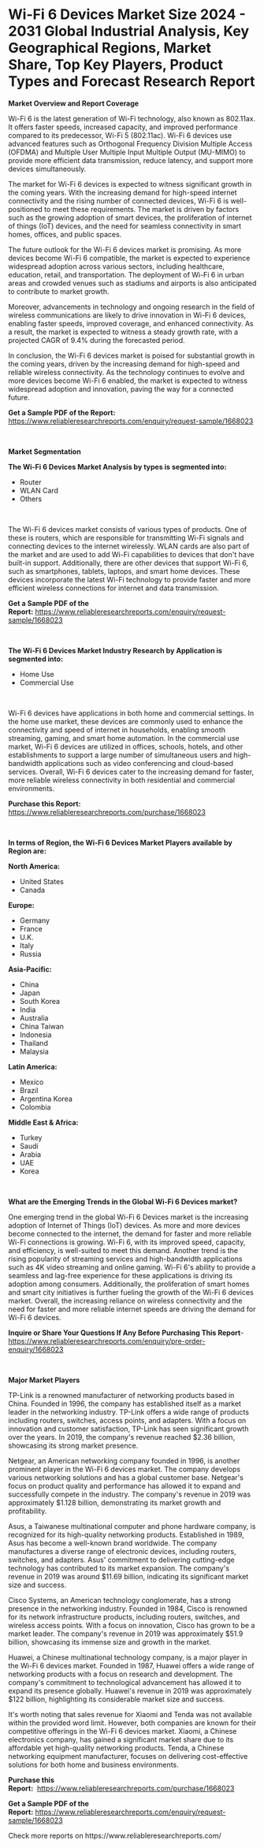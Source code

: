 <p><h1>Wi-Fi 6 Devices Market Size 2024 - 2031 Global Industrial Analysis, Key Geographical Regions, Market Share, Top Key Players, Product Types and Forecast Research Report</h1></p><p><strong>Market Overview and Report Coverage</strong></p>
<p><p>Wi-Fi 6 is the latest generation of Wi-Fi technology, also known as 802.11ax. It offers faster speeds, increased capacity, and improved performance compared to its predecessor, Wi-Fi 5 (802.11ac). Wi-Fi 6 devices use advanced features such as Orthogonal Frequency Division Multiple Access (OFDMA) and Multiple User Multiple Input Multiple Output (MU-MIMO) to provide more efficient data transmission, reduce latency, and support more devices simultaneously.</p><p>The market for Wi-Fi 6 devices is expected to witness significant growth in the coming years. With the increasing demand for high-speed internet connectivity and the rising number of connected devices, Wi-Fi 6 is well-positioned to meet these requirements. The market is driven by factors such as the growing adoption of smart devices, the proliferation of internet of things (IoT) devices, and the need for seamless connectivity in smart homes, offices, and public spaces.</p><p>The future outlook for the Wi-Fi 6 devices market is promising. As more devices become Wi-Fi 6 compatible, the market is expected to experience widespread adoption across various sectors, including healthcare, education, retail, and transportation. The deployment of Wi-Fi 6 in urban areas and crowded venues such as stadiums and airports is also anticipated to contribute to market growth.</p><p>Moreover, advancements in technology and ongoing research in the field of wireless communications are likely to drive innovation in Wi-Fi 6 devices, enabling faster speeds, improved coverage, and enhanced connectivity. As a result, the market is expected to witness a steady growth rate, with a projected CAGR of 9.4% during the forecasted period.</p><p>In conclusion, the Wi-Fi 6 devices market is poised for substantial growth in the coming years, driven by the increasing demand for high-speed and reliable wireless connectivity. As the technology continues to evolve and more devices become Wi-Fi 6 enabled, the market is expected to witness widespread adoption and innovation, paving the way for a connected future.</p></p>
<p><strong>Get a Sample PDF of the Report:</strong> <a href="https://www.reliableresearchreports.com/enquiry/request-sample/1668023">https://www.reliableresearchreports.com/enquiry/request-sample/1668023</a></p>
<p>&nbsp;</p>
<p><strong>Market Segmentation</strong></p>
<p><strong>The Wi-Fi 6 Devices Market Analysis by types is segmented into:</strong></p>
<p><ul><li>Router</li><li>WLAN Card</li><li>Others</li></ul></p>
<p>&nbsp;</p>
<p><p>The Wi-Fi 6 devices market consists of various types of products. One of these is routers, which are responsible for transmitting Wi-Fi signals and connecting devices to the internet wirelessly. WLAN cards are also part of the market and are used to add Wi-Fi capabilities to devices that don't have built-in support. Additionally, there are other devices that support Wi-Fi 6, such as smartphones, tablets, laptops, and smart home devices. These devices incorporate the latest Wi-Fi technology to provide faster and more efficient wireless connections for internet and data transmission.</p></p>
<p><strong>Get a Sample PDF of the Report:</strong>&nbsp;<a href="https://www.reliableresearchreports.com/enquiry/request-sample/1668023">https://www.reliableresearchreports.com/enquiry/request-sample/1668023</a></p>
<p>&nbsp;</p>
<p><strong>The Wi-Fi 6 Devices Market Industry Research by Application is segmented into:</strong></p>
<p><ul><li>Home Use</li><li>Commercial Use</li></ul></p>
<p>&nbsp;</p>
<p><p>Wi-Fi 6 devices have applications in both home and commercial settings. In the home use market, these devices are commonly used to enhance the connectivity and speed of internet in households, enabling smooth streaming, gaming, and smart home automation. In the commercial use market, Wi-Fi 6 devices are utilized in offices, schools, hotels, and other establishments to support a large number of simultaneous users and high-bandwidth applications such as video conferencing and cloud-based services. Overall, Wi-Fi 6 devices cater to the increasing demand for faster, more reliable wireless connectivity in both residential and commercial environments.</p></p>
<p><strong>Purchase this Report:</strong>&nbsp; <a href="https://www.reliableresearchreports.com/purchase/1668023">https://www.reliableresearchreports.com/purchase/1668023</a></p>
<p>&nbsp;</p>
<p><strong>In terms of Region, the Wi-Fi 6 Devices Market Players available by Region are:</strong></p>
<p>
    <p> <strong> North America: </strong>
        <ul>
            <li>United States</li>
            <li>Canada</li>
        </ul>
        </p> 
    <p> <strong> Europe: </strong>
        <ul>
            <li>Germany</li>
            <li>France</li>
            <li>U.K.</li>
            <li>Italy</li>
            <li>Russia</li>
        </ul>
        </p> 
    <p> <strong> Asia-Pacific: </strong>
        <ul>
            <li>China</li>
            <li>Japan</li>
            <li>South Korea</li>
            <li>India</li>
            <li>Australia</li>
            <li>China Taiwan</li>
            <li>Indonesia</li>
            <li>Thailand</li>
            <li>Malaysia</li>
        </ul>
        </p> 
    <p> <strong> Latin America: </strong>
        <ul>
            <li>Mexico</li>
            <li>Brazil</li>
            <li>Argentina Korea</li>
            <li>Colombia</li>
        </ul>
        </p> 
    <p> <strong> Middle East & Africa: </strong>
        <ul>
            <li>Turkey</li>
            <li>Saudi</li>
            <li>Arabia</li>
            <li>UAE</li>
            <li>Korea</li>
        </ul>
    </p>
    </p>
<p>&nbsp;</p>
<p><strong>What are the Emerging Trends in the Global Wi-Fi 6 Devices market?</strong></p>
<p><p>One emerging trend in the global Wi-Fi 6 Devices market is the increasing adoption of Internet of Things (IoT) devices. As more and more devices become connected to the internet, the demand for faster and more reliable Wi-Fi connections is growing. Wi-Fi 6, with its improved speed, capacity, and efficiency, is well-suited to meet this demand. Another trend is the rising popularity of streaming services and high-bandwidth applications such as 4K video streaming and online gaming. Wi-Fi 6's ability to provide a seamless and lag-free experience for these applications is driving its adoption among consumers. Additionally, the proliferation of smart homes and smart city initiatives is further fueling the growth of the Wi-Fi 6 devices market.  Overall, the increasing reliance on wireless connectivity and the need for faster and more reliable internet speeds are driving the demand for Wi-Fi 6 devices.</p></p>
<p><strong>Inquire or Share Your Questions If Any Before Purchasing This Report</strong>- <a href="https://www.reliableresearchreports.com/enquiry/pre-order-enquiry/1668023">https://www.reliableresearchreports.com/enquiry/pre-order-enquiry/1668023</a></p>
<p>&nbsp;</p>
<p><strong>Major Market Players</strong></p>
<p><p>TP-Link is a renowned manufacturer of networking products based in China. Founded in 1996, the company has established itself as a market leader in the networking industry. TP-Link offers a wide range of products including routers, switches, access points, and adapters. With a focus on innovation and customer satisfaction, TP-Link has seen significant growth over the years. In 2019, the company's revenue reached $2.36 billion, showcasing its strong market presence.</p><p>Netgear, an American networking company founded in 1996, is another prominent player in the Wi-Fi 6 devices market. The company develops various networking solutions and has a global customer base. Netgear's focus on product quality and performance has allowed it to expand and successfully compete in the industry. The company's revenue in 2019 was approximately $1.128 billion, demonstrating its market growth and profitability.</p><p>Asus, a Taiwanese multinational computer and phone hardware company, is recognized for its high-quality networking products. Established in 1989, Asus has become a well-known brand worldwide. The company manufactures a diverse range of electronic devices, including routers, switches, and adapters. Asus' commitment to delivering cutting-edge technology has contributed to its market expansion. The company's revenue in 2019 was around $11.69 billion, indicating its significant market size and success.</p><p>Cisco Systems, an American technology conglomerate, has a strong presence in the networking industry. Founded in 1984, Cisco is renowned for its network infrastructure products, including routers, switches, and wireless access points. With a focus on innovation, Cisco has grown to be a market leader. The company's revenue in 2019 was approximately $51.9 billion, showcasing its immense size and growth in the market.</p><p>Huawei, a Chinese multinational technology company, is a major player in the Wi-Fi 6 devices market. Founded in 1987, Huawei offers a wide range of networking products with a focus on research and development. The company's commitment to technological advancement has allowed it to expand its presence globally. Huawei's revenue in 2019 was approximately $122 billion, highlighting its considerable market size and success.</p><p>It's worth noting that sales revenue for Xiaomi and Tenda was not available within the provided word limit. However, both companies are known for their competitive offerings in the Wi-Fi 6 devices market. Xiaomi, a Chinese electronics company, has gained a significant market share due to its affordable yet high-quality networking products. Tenda, a Chinese networking equipment manufacturer, focuses on delivering cost-effective solutions for both home and business environments.</p></p>
<p><strong>Purchase this Report:</strong>&nbsp;&nbsp;<a href="https://www.reliableresearchreports.com/purchase/1668023">https://www.reliableresearchreports.com/purchase/1668023</a></p>
<p></p>
<p><strong>Get a Sample PDF of the Report:</strong>&nbsp;<a href="https://www.reliableresearchreports.com/enquiry/request-sample/1668023">https://www.reliableresearchreports.com/enquiry/request-sample/1668023</a></p>
<p>Check more reports on https://www.reliableresearchreports.com/</p>
